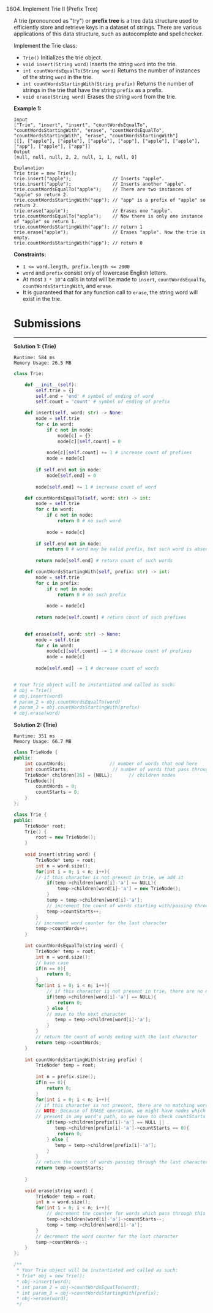 1804. Implement Trie II (Prefix Tree)

A trie (pronounced as "try") or **prefix tree** is a tree data structure used to efficiently store and retrieve keys in a dataset of strings. There are various applications of this data structure, such as autocomplete and spellchecker.

Implement the Trie class:

* `Trie()` Initializes the trie object.
* `void insert(String word)` Inserts the string `word` into the trie.
* `int countWordsEqualTo(String word)` Returns the number of instances of the string `word` in the trie.
* `int countWordsStartingWith(String prefix)` Returns the number of strings in the trie that have the string `prefix` as a prefix.
* `void erase(String word)` Erases the string `word` from the trie.
 

**Example 1:**
```
Input
["Trie", "insert", "insert", "countWordsEqualTo", "countWordsStartingWith", "erase", "countWordsEqualTo", "countWordsStartingWith", "erase", "countWordsStartingWith"]
[[], ["apple"], ["apple"], ["apple"], ["app"], ["apple"], ["apple"], ["app"], ["apple"], ["app"]]
Output
[null, null, null, 2, 2, null, 1, 1, null, 0]

Explanation
Trie trie = new Trie();
trie.insert("apple");               // Inserts "apple".
trie.insert("apple");               // Inserts another "apple".
trie.countWordsEqualTo("apple");    // There are two instances of "apple" so return 2.
trie.countWordsStartingWith("app"); // "app" is a prefix of "apple" so return 2.
trie.erase("apple");                // Erases one "apple".
trie.countWordsEqualTo("apple");    // Now there is only one instance of "apple" so return 1.
trie.countWordsStartingWith("app"); // return 1
trie.erase("apple");                // Erases "apple". Now the trie is empty.
trie.countWordsStartingWith("app"); // return 0
```

**Constraints:**

* `1 <= word.length, prefix.length <= 2000`
* `word` and `prefix` consist only of lowercase English letters.
* At most `3 * 10^4` calls in total will be made to `insert`, `countWordsEqualTo`, `countWordsStartingWith`, and `erase`.
* It is guaranteed that for any function call to `erase`, the string word will exist in the trie.

# Submissions
---
**Solution 1: (Trie)**
```
Runtime: 584 ms
Memory Usage: 26.5 MB
```
```python
class Trie:

    def __init__(self):
        self.trie = {}
        self.end = 'end' # symbol of ending of word
        self.count = 'count' # symbol of ending of prefix

    def insert(self, word: str) -> None:
        node = self.trie
        for c in word:
            if c not in node:
                node[c] = {}
                node[c][self.count] = 0
            
            node[c][self.count] += 1 # increase count of prefixes
            node = node[c]
        
        if self.end not in node:
            node[self.end] = 0
        
        node[self.end] += 1 # increase count of word

    def countWordsEqualTo(self, word: str) -> int:
        node = self.trie
        for c in word:
            if c not in node:
                return 0 # no such word
            
            node = node[c]
        
        if self.end not in node:
            return 0 # word may be valid prefix, but such word is absent
        
        return node[self.end] # return count of such words

    def countWordsStartingWith(self, prefix: str) -> int:
        node = self.trie
        for c in prefix:
            if c not in node:
                return 0 # no such prefix
            
            node = node[c]
        
        return node[self.count] # return count of such prefixes
        

    def erase(self, word: str) -> None:
        node = self.trie
        for c in word:
            node[c][self.count] -= 1 # decrease count of prefixes
            node = node[c]
        
        node[self.end] -= 1 # decrease count of words


# Your Trie object will be instantiated and called as such:
# obj = Trie()
# obj.insert(word)
# param_2 = obj.countWordsEqualTo(word)
# param_3 = obj.countWordsStartingWith(prefix)
# obj.erase(word)
```

**Solution 2: (Trie)**
```
Runtime: 351 ms
Memory Usage: 66.7 MB
```
```c++
class TrieNode {
public:
    int countWords;                // number of words that end here
    int countStarts;                // number of words that pass through this node
    TrieNode* children[26] = {NULL};      // children nodes
    TrieNode(){
        countWords = 0;
        countStarts = 0;
    }
};

class Trie {
public:
    TrieNode* root;
    Trie() {
        root = new TrieNode();
    }
    
    void insert(string word) {
        TrieNode* temp = root;
        int n = word.size();
        for(int i = 0; i < n; i++){
		// if this character is not present in trie, we add it
            if(temp->children[word[i]-'a'] == NULL){
                temp->children[word[i]-'a'] = new TrieNode();
            }
            temp = temp->children[word[i]-'a'];
			// increment the count of words starting with/passing through this character
            temp->countStarts++;
        }
		// increment word counter for the last character
        temp->countWords++;
    }
    
    int countWordsEqualTo(string word) {
        TrieNode* temp = root;
        int n = word.size();
		// base case
        if(n == 0){
            return 0;
        }
        for(int i = 0; i < n; i++){
		    // if this character is not present in trie, there are no matching words possible
            if(temp->children[word[i]-'a'] == NULL){
                return 0;
            } else {
			// move to the next character
               temp = temp->children[word[i]-'a'];
            }
        }
		// return the count of words ending with the last character
        return temp->countWords;
    }
    
    int countWordsStartingWith(string prefix) {
        TrieNode* temp = root;
        
        int n = prefix.size();
        if(n == 0){
            return 0;
        }
        for(int i = 0; i < n; i++){
		// if this character is not present, there are no matching words possible.
		// NOTE: Because of ERASE operation, we might have nodes which are no longer
		// present in any word's path, so we have to check countStarts
            if(temp->children[prefix[i]-'a'] == NULL || 
               temp->children[prefix[i]-'a']->countStarts == 0){
                return 0;
            } else {
               temp = temp->children[prefix[i]-'a'];
            }
        }
		// return the count of words passing through the last character
        return temp->countStarts;
 
    }
    
    void erase(string word) {
        TrieNode* temp = root;
        int n = word.size();
        for(int i = 0; i < n; i++){
		    // decrement the counter for words which pass through this node
            temp->children[word[i]-'a']->countStarts--;
            temp = temp->children[word[i]-'a'];
        }
		// decrement the word counter for the last character
        temp->countWords--;
    }
};

/**
 * Your Trie object will be instantiated and called as such:
 * Trie* obj = new Trie();
 * obj->insert(word);
 * int param_2 = obj->countWordsEqualTo(word);
 * int param_3 = obj->countWordsStartingWith(prefix);
 * obj->erase(word);
 */
```
